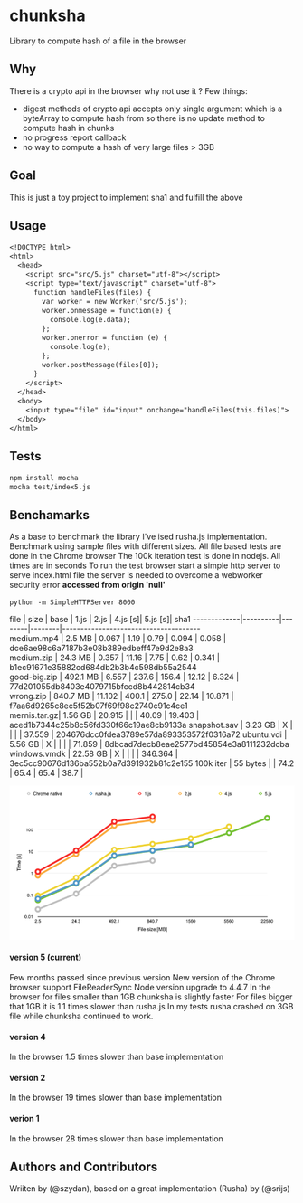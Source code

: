 chunksha
========
Library to compute hash of a file in the browser 

## Why

There is a crypto api in the browser why not use it ?
Few things:
 
 * digest methods of crypto api accepts only single argument 
which is a byteArray to compute hash from so there is no update method to compute hash in chunks 
 * no progress report callback
 * no way to compute a hash of very large files > 3GB
 
 
## Goal

This is just a toy project to implement sha1 and fulfill the above

## Usage

```
<!DOCTYPE html>
<html>
  <head>
    <script src="src/5.js" charset="utf-8"></script>
    <script type="text/javascript" charset="utf-8">
      function handleFiles(files) {
        var worker = new Worker('src/5.js');
        worker.onmessage = function(e) {
          console.log(e.data);
        };
        worker.onerror = function (e) {
          console.log(e);
        };
        worker.postMessage(files[0]);
      }
    </script>
  </head>
  <body>
    <input type="file" id="input" onchange="handleFiles(this.files)">
  </body>  
</html>
```



## Tests

```
npm install mocha
mocha test/index5.js 
```

## Benchamarks

As a base to benchmark the library I've ised rusha.js implementation. 
Benchmark using sample files with different sizes.
All file based tests are done in the Chrome browser 
The 100k iteration test is done in nodejs.
All times are in seconds
To run the test browser start a simple http server to serve index.html file
the server is needed to overcome a webworker security error
**accessed from origin 'null'** 

```
python -m SimpleHTTPServer 8000
```

file         |   size   | base   | 1.js   | 2.js   | 4.js [s]| 5.js [s]| sha1
-------------|----------|--------|--------|--------------------------------------  
medium.mp4   |   2.5 MB |  0.067 |   1.19 |   0.79 |   0.094 |   0.058 | dce6ae98c6a7187b3e08b389edbeff47e9d2e8a3    
medium.zip   |  24.3 MB |  0.357 |  11.16 |   7.75 |   0.62  |   0.341 | b1ec91671e35882cd684db2b3b4c598db55a2544    
good-big.zip | 492.1 MB |  6.557 | 237.6  | 156.4  |  12.12  |   6.324 | 77d201055db8403e4079715bfccd8b442814cb34    
wrong.zip    | 840.7 MB | 11.102 | 400.1  | 275.0  |  22.14  |  10.871 | f7aa6d9265c8ec5f52b07f69f98c2740c91c4ce1    
mernis.tar.gz|  1.56 GB | 20.915 |        |        |  40.09  |  19.403 | aced1b7344c25b8c56fd330f66c19ae8cb9133a 
snapshot.sav |  3.23 GB |    X   |        |        |         |  37.559 | 204676dcc0fdea3789e57da893353572f0316a72
ubuntu.vdi   |  5.56 GB |    X   |        |        |         |  71.859 | 8dbcad7decb8eae2577bd45854e3a8111232dcba
windows.vmdk | 22.58 GB |    X   |        |        |         | 346.364 | 3ec5cc90676d136ba552b0a7d391932b81c2e155
100k iter    | 55 bytes |        |  74.2  |  65.4  |  65.4   |  38.7   |   


![Mou icon](./benchmark.png)


#### version 5 (current)
 
Few months passed since previous version 
New version of the Chrome browser support FileReaderSync 
Node version upgrade to 4.4.7
In the browser for files smaller than 1GB chunksha is slightly faster
For files bigger that 1GB it is 1.1 times slower than rusha.js
In my tests rusha crashed on 3GB file while chunksha continued to work.

#### version 4
In the browser 1.5 times slower than base implementation

#### version 2
In the browser 19 times slower than base implementation

#### verion 1
In the browser 28 times slower than base implementation

## Authors and Contributors

Wriiten by (@szydan), based on a great implementation (Rusha) by (@srijs)



